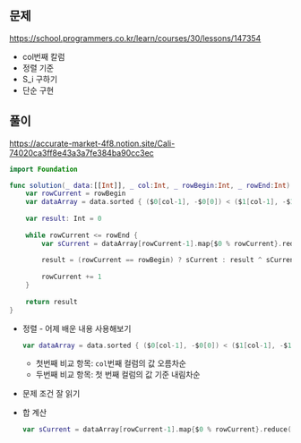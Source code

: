 ## 문제

https://school.programmers.co.kr/learn/courses/30/lessons/147354

- col번째 칼럼
- 정렬 기준
- S_i 구하기
- 단순 구현

## 풀이

https://accurate-market-4f8.notion.site/Cali-74020ca3ff8e43a3a7fe384ba90cc3ec

```swift
import Foundation

func solution(_ data:[[Int]], _ col:Int, _ rowBegin:Int, _ rowEnd:Int) -> Int {
    var rowCurrent = rowBegin
    var dataArray = data.sorted { ($0[col-1], -$0[0]) < ($1[col-1], -$1[0]) }
    
    var result: Int = 0
    
    while rowCurrent <= rowEnd {
        var sCurrent = dataArray[rowCurrent-1].map{$0 % rowCurrent}.reduce(0, +)
        
        result = (rowCurrent == rowBegin) ? sCurrent : result ^ sCurrent
        
        rowCurrent += 1
    }
    
    return result
}
```

- 정렬 - 어제 배운 내용 사용해보기

  ```swift
  var dataArray = data.sorted { ($0[col-1], -$0[0]) < ($1[col-1], -$1[0]) }
  ```

  - 첫번째 비교 항목: `col`번째 컬럼의 값 오름차순
  - 두번째 비교 항목: 첫 번째 컬럼의 값 기준 내림차순

- 문제 조건 잘 읽기

- 합 계산

  ```swift
  var sCurrent = dataArray[rowCurrent-1].map{$0 % rowCurrent}.reduce(0, +)
  ```
